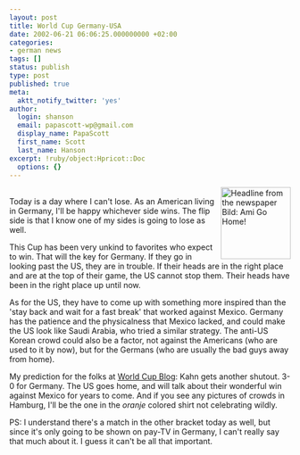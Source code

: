 ```yaml
---
layout: post
title: World Cup Germany-USA
date: 2002-06-21 06:06:25.000000000 +02:00
categories:
- german news
tags: []
status: publish
type: post
published: true
meta:
  aktt_notify_twitter: 'yes'
author:
  login: shanson
  email: papascott-wp@gmail.com
  display_name: PapaScott
  first_name: Scott
  last_name: Hanson
excerpt: !ruby/object:Hpricot::Doc
  options: {}
---
```

<p><a href="http://www.bild.de/"><img alt="Headline from the newspaper Bild: Ami Go Home!" src="https://www.papascott.de/wordpress/wp-content/uploads/2002/06/bildamirudi-thumb.jpg" width="125" height="129" border="0" align="right" /></a><br />
Today is a day where I can't lose. As an American living in Germany, I'll be happy whichever side wins.  The flip side is that I  know one of my sides is going to lose as well.</p>
<p>This Cup has been very unkind to favorites who expect to win. That will the key for Germany. If they go in looking past the US, they are in trouble.  If their heads are in the right place and are at the top of their game, the US cannot stop them. Their heads have been in the right place up until now.</p>
<p>As for the US, they have to come up with something more inspired than the 'stay back and wait for a fast break' that worked against Mexico. Germany has the patience and the physicalness that Mexico lacked, and could make the US look like Saudi Arabia, who tried a similar strategy. The anti-US Korean crowd could also be a factor, not against the Americans (who are used to it by now), but for the Germans (who are usually the bad guys away from home).</p>
<p>My prediction for the folks at <a href="http://www.worldcupblog.org/wcarchives/000252.html">World Cup Blog</a>: Kahn gets another shutout. 3-0 for Germany. The US goes home, and will talk about their wonderful win against Mexico for years to come. And if you see any pictures of crowds in Hamburg, I'll be the one in the <i>oranje</i> colored shirt not celebrating wildly.</p>
<p>PS: I understand there's a match in the other bracket today as well, but since it's only going to be shown on pay-TV in Germany, I can't really say that much about it. I guess it can't be all that important.</p>
